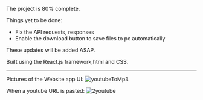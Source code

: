 The project is 80% complete.

Things yet to be done:
* Fix the API requests, responses
* Enable the download button to save files to pc automatically

These updates will be added ASAP.

Built using the React.js framework,html and CSS.

**************************************************************************************************************

Pictures of the Website app UI:
![youtubeToMp3](https://github.com/Tshibanda1/Youtube-to-Mp3-Downloader/assets/118852771/b2c63178-7803-41ec-8b58-1ce97083a6e2)

When a youtube URL is pasted:
![2youtube](https://github.com/Tshibanda1/Youtube-to-Mp3-Downloader/assets/118852771/760c6858-0079-475d-bc71-3bdd1da81c7b)


